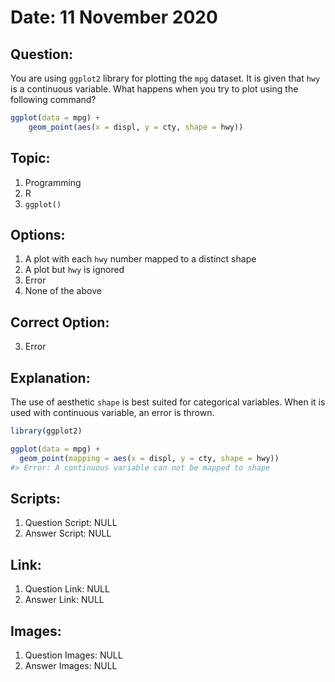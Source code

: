 # Date: 11 November 2020

## Question:
You are using `ggplot2` library for plotting the `mpg` dataset. It is given that `hwy` is a continuous variable. What happens when you try to plot using the following command?

```r
ggplot(data = mpg) +
	geom_point(aes(x = displ, y = cty, shape = hwy))
```

## Topic:
1. Programming
2. R
3. `ggplot()`

## Options:
1. A plot with each `hwy` number mapped to a distinct shape
2. A plot but `hwy` is ignored
3. Error
4. None of the above

## Correct Option:
3. Error

## Explanation:
The use of aesthetic `shape` is best suited for categorical variables. When it is used with continuous variable, an error is thrown.
``` r
library(ggplot2)

ggplot(data = mpg) + 
  geom_point(mapping = aes(x = displ, y = cty, shape = hwy))
#> Error: A continuous variable can not be mapped to shape
```

## Scripts:
1. Question Script: NULL
2. Answer Script: NULL

## Link:
1. Question Link: NULL
2. Answer Link: NULL

## Images:
1. Question Images: NULL
2. Answer Images: NULL

